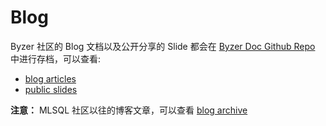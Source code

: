 # Blog

Byzer 社区的 Blog 文档以及公开分享的 Slide 都会在 [Byzer Doc Github Repo](https://github.com/byzer-org/byzer-doc) 中进行存档，可以查看:
- [blog articles](https://github.com/byzer-org/byzer-doc/tree/main/public/blog)
- [public slides](https://github.com/byzer-org/byzer-doc/tree/main/public/slides)

**注意：**
MLSQL 社区以往的博客文章，可以查看 [blog archive](https://github.com/byzer-org/byzer-doc/tree/main/public/blog_archieve)